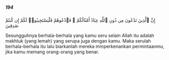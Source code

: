 ##### 194

<span class="ayah">إِنَّ ٱلَّذِينَ تَدْعُونَ مِن دُونِ ٱللَّهِ عِبَادٌ أَمْثَالُكُمْ ۖ فَٱدْعُوهُمْ فَلْيَسْتَجِيبُوا۟ لَكُمْ إِن كُنتُمْ صَٰدِقِينَ</span>

<span class="ayah_translation">Sesungguhnya berhala-berhala yang kamu seru selain Allah itu adalah makhluk (yang lemah) yang serupa juga dengan kamu. Maka serulah berhala-berhala itu lalu biarkanlah mereka mmperkenankan permintaanmu, jika kamu memang orang-orang yang benar.</span>
